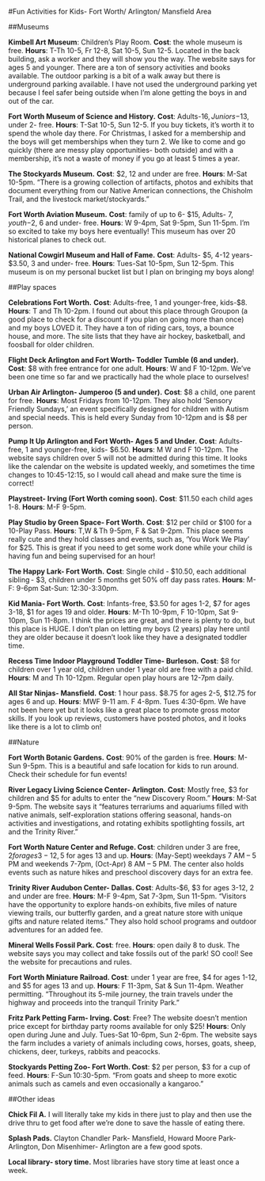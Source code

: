 #Fun Activities for Kids- Fort Worth/ Arlington/ Mansfield Area 

##Museums 

**Kimbell Art Museum**: Children’s Play Room. **Cost**: the whole museum is free. **Hours**: T-Th 10-5, Fr 12-8, Sat 10-5, Sun 12-5. Located in the back building, ask a worker and they will show you the way. The website says for ages 5 and younger. There are a ton of sensory activities and books available. The outdoor parking is a bit of a walk away but there is underground parking available. I have not used the underground parking yet because I feel safer being outside when I’m alone getting the boys in and out of the car.  

**Fort Worth Museum of Science and History.** **Cost**: Adults-$16, Juniors-$13, under 2- free. **Hours**: T-Sat 10-5, Sun 12-5. If you buy tickets, it’s worth it to spend the whole day there. For Christmas, I asked for a membership and the boys will get memberships when they turn 2. We like to come and go quickly (there are messy play opportunities- both outside) and with a membership, it’s not a waste of money if you go at least 5 times a year. 

**The Stockyards Museum.** **Cost**: $2, 12 and under are free. **Hours**: M-Sat 10-5pm. “There is a growing collection of artifacts, photos and exhibits that document everything from our Native American connections, the Chisholm Trail, and the livestock market/stockyards.” 

**Fort Worth Aviation Museum.** **Cost**: family of up to 6- $15, Adults- $7, youth-$2, 6 and under- free. **Hours**: W 9-4pm, Sat 9-5pm, Sun 11-5pm. I’m so excited to take my boys here eventually! This museum has over 20 historical planes to check out.  

**National Cowgirl Museum and Hall of Fame.** **Cost**: Adults- $5, 4-12 years- $3.50, 3 and under- free. **Hours**: Tues-Sat 10-5pm, Sun 12-5pm. This museum is on my personal bucket list but I plan on bringing my boys along! 

 

 

 

##Play spaces 

**Celebrations Fort Worth.** **Cost**: Adults-free, 1 and younger-free, kids-$8. **Hours**: T and Th 10-2pm. I found out about this place through Groupon (a good place to check for a discount if you plan on going more than once) and my boys LOVED it. They have a ton of riding cars, toys, a bounce house, and more. The site lists that they have air hockey, basketball, and foosball for older children.  

**Flight Deck Arlington and Fort Worth- Toddler Tumble (6 and under).** **Cost**: $8 with free entrance for one adult. **Hours**: W and F 10-12pm. We’ve been one time so far and we practically had the whole place to ourselves!  

**Urban Air Arlington- Jumperoo (5 and under).** **Cost**: $8 a child, one parent for free. **Hours**: Most Fridays from 10-12pm. They also hold ‘Sensory Friendly Sundays,’ an event specifically designed for children with Autism and special needs. This is held every Sunday from 10-12pm and is $8 per person. 

**Pump It Up Arlington and Fort Worth- Ages 5 and Under.** **Cost**: Adults- free, 1 and younger-free, kids- $6.50. **Hours**: M W and F 10-12pm. The website says children over 5 will not be admitted during this time. It looks like the calendar on the website is updated weekly, and sometimes the time changes to 10:45-12:15, so I would call ahead and make sure the time is correct!  

**Playstreet- Irving (Fort Worth coming soon).** **Cost**: $11.50 each child ages 1-8. **Hours**: M-F 9-5pm. 

**Play Studio by Green Space- Fort Worth.** **Cost**: $12 per child or $100 for a 10-Play Pass. **Hours**: T,W & Th 9-5pm, F & Sat 9-2pm. This place seems really cute and they hold classes and events, such as, ‘You Work We Play’ for $25. This is great if you need to get some work done while your child is having fun and being supervised for an hour! 

 

**The Happy Lark- Fort Worth.** **Cost**: Single child - $10.50, each additional sibling - $3, children under 5 months get 50% off day pass rates. **Hours**: M-F: 9-6pm Sat-Sun: 12:30-3:30pm. 

**Kid Mania- Fort Worth.** **Cost**: Infants-free, $3.50 for ages 1-2, $7 for ages 3-18, $1 for ages 19 and older. **Hours**: M-Th 10-9pm, F 10-10pm, Sat 9-10pm, Sun 11-8pm. I think the prices are great, and there is plenty to do, but this place is HUGE. I don’t plan on letting my boys (2 years) play here until they are older because it doesn’t look like they have a designated toddler time.  

**Recess Time Indoor Playground Toddler Time- Burleson.** **Cost**: $8 for children over 1 year old, children under 1 year old are free with a paid child. **Hours**: M and Th 10-12pm. Regular open play hours are 12-7pm daily. 

 

**All Star Ninjas- Mansfield.** **Cost**: 1 hour pass. $8.75 for ages 2-5, $12.75 for ages 6 and up. **Hours**: MWF 9-11 am. F 4-8pm. Tues 4:30-6pm. We have not been here yet but it looks like a great place to promote gross motor skills. If you look up reviews, customers have posted photos, and it looks like there is a lot to climb on! 

 

##Nature 

**Fort Worth Botanic Gardens.** **Cost**: 90% of the garden is free. **Hours**: M-Sun 9-5pm. This is a beautiful and safe location for kids to run around. Check their schedule for fun events!  

**River Legacy Living Science Center- Arlington.** **Cost**: Mostly free, $3 for children and $5 for adults to enter the “new Discovery Room.” **Hours**: M-Sat 9-5pm. The website says it “features terrariums and aquariums filled with native animals, self-exploration stations offering seasonal, hands-on activities and investigations, and rotating exhibits spotlighting fossils, art and the Trinity River.” 

**Fort Worth Nature Center and Refuge. Cost**: children under 3 are free, $2 for ages 3-12, 5$ for ages 13 and up. **Hours**: (May-Sept) weekdays 7 AM – 5 PM and weekends 7-7pm, (Oct-Apr) 8 AM – 5 PM. The center also holds events such as nature hikes and preschool discovery days for an extra fee.  

**Trinity River Audubon Center- Dallas. Cost**: Adults-$6, $3 for ages 3-12, 2 and under are free. **Hours**: M-F 9-4pm, Sat 7-3pm, Sun 11-5pm. “Visitors have the opportunity to explore hands-on exhibits, five miles of nature viewing trails, our butterfly garden, and a great nature store with unique gifts and nature related items.” They also hold school programs and outdoor adventures for an added fee.   

**Mineral Wells Fossil Park. Cost**: free. **Hours**: open daily 8 to dusk. The website says you may collect and take fossils out of the park! SO cool! See the website for precautions and rules. 

**Fort Worth Miniature Railroad. Cost**: under 1 year are free, $4 for ages 1-12, and $5 for ages 13 and up. **Hours**: F 11-3pm, Sat & Sun 11-4pm. Weather permitting. “Throughout its 5-mile journey, the train travels under the highway and proceeds into the tranquil Trinity Park.” 

**Fritz Park Petting Farm- Irving. Cost**: Free? The website doesn’t mention price except for birthday party rooms available for only $25! **Hours**: Only open during June and July. Tues-Sat 10-6pm, Sun 2-6pm. The website says the farm includes a variety of animals including cows, horses, goats, sheep, chickens, deer, turkeys, rabbits and peacocks.  

**Stockyards Petting Zoo- Fort Worth. Cost**: $2 per person, $3 for a cup of feed. **Hours**: F-Sun 10:30-5pm. “From goats and sheep to more exotic animals such as camels and even occasionally a kangaroo.” 

##Other ideas 

**Chick Fil A.** I will literally take my kids in there just to play and then use the drive thru to get food after we’re done to save the hassle of eating there.  

**Splash Pads.** Clayton Chandler Park- Mansfield, Howard Moore Park- Arlington, Don Misenhimer- Arlington are a few good spots.    

**Local library- story time.** Most libraries have story time at least once a week. 
